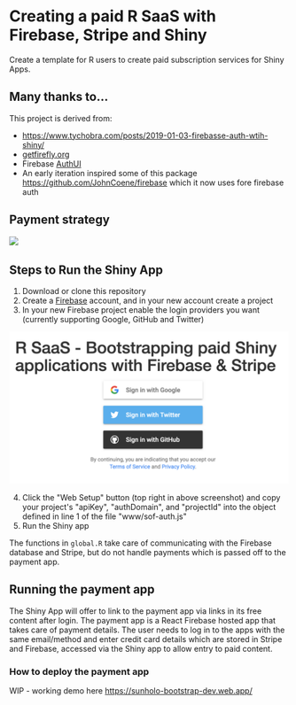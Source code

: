 # Creating a paid R SaaS with Firebase, Stripe and Shiny

Create a template for R users to create paid subscription services for Shiny Apps.

## Many thanks to...

This project is derived from:

* https://www.tychobra.com/posts/2019-01-03-firebasse-auth-wtih-shiny/
* [getfirefly.org](http://getfirefly.org)
* Firebase [AuthUI](https://firebaseopensource.com/projects/firebase/firebaseui-web/)
* An early iteration inspired some of this package https://github.com/JohnCoene/firebase which it now uses fore firebase auth

## Payment strategy

![](sequence_diagram.png)

## Steps to Run the Shiny App

1. Download or clone this repository
2. Create a [Firebase](https://firebase.google.com/) account, and in your new account create a project 
3. In your new Firebase project enable the login providers you want (currently supporting Google, GitHub and Twitter)

![](firebase-login.png)

4. Click the "Web Setup" button (top right in above screenshot) and copy your project's "apiKey", "authDomain", and "projectId" into the object defined in line 1 of the file "www/sof-auth.js"
5. Run the Shiny app

The functions in `global.R` take care of communicating with the Firebase database and Stripe, but do not handle payments which is passed off to the payment app.

## Running the payment app

The Shiny App will offer to link to the payment app via links in its free content after login.  The payment app is a React Firebase hosted app that takes care of payment details.  The user needs to log in to the apps with the same email/method and enter credit card details which are stored in Stripe and Firebase, accessed via the Shiny app to allow entry to paid content.

### How to deploy the payment app

WIP - working demo here https://sunholo-bootstrap-dev.web.app/
